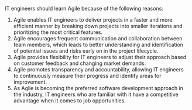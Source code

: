 IT engineers should learn Agile because of the following reasons:

1. Agile enables IT engineers to deliver projects in a faster and more efficient manner by breaking down projects into smaller iterations and prioritizing the most critical features.
2. Agile encourages frequent communication and collaboration between team members, which leads to better understanding and identification of potential issues and risks early on in the project lifecycle.
3. Agile provides flexibility for IT engineers to adjust their approach based on customer feedback and changing market demands.
4. Agile promotes transparency and accountability, allowing IT engineers to continuously measure their progress and identify areas for improvement.
5. As Agile is becoming the preferred software development approach in the industry, IT engineers who are familiar with it have a competitive advantage when it comes to job opportunities.
